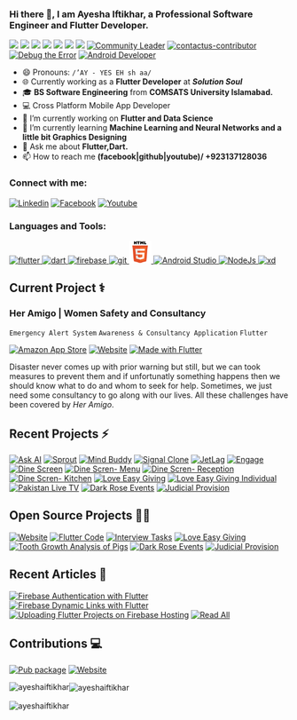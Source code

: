 ### Hi there 👋, I am Ayesha Iftikhar, a Professional Software Engineer and Flutter Developer.

[![](https://komarev.com/ghpvc/?username=ayeshaiftikhar&label=Profile%20views&color=C5168E&style=flat)](https://g.dev/ayeshaiftikhar) [![](https://img.shields.io/badge/Google_Developer-Profile-C5168E?logo=google&logoColor=ffffff)](https://g.dev/ayeshaiftikhar) [![](https://img.shields.io/badge/Google_Dev_Library-Author-C5168E?logo=google&logoColor=ffffff)](https://devlibrary.withgoogle.com/authors/ayeshaiftikhar) [![](https://img.shields.io/badge/Women_Techmakers-Ambassador-C5168E?logo=google&logoColor=ffffff)]() [![](https://img.shields.io/badge/GitKraken-Ambassador-C5168E?logo=gitkraken&logoColor=ffffff)]() [![](https://img.shields.io/badge/Expert_Flutter_Developer-2ByteCode-C5168E?logo=google&logoColor=ffffff)](https://drive.google.com/file/d/10jJWiDmXsw9JlDvAsjff_aJ_6DWwZSfx/view) [![](https://img.shields.io/badge/Certified_Flutter_Developer-Udemy-C5168D?logo=flutter&logoColor=ffffff)](https://drive.google.com/file/d/12ALfgkxrhcWdfA8dAgVi0cc69fllom6v/view?usp=sharing) [![Community Leader](https://img.shields.io/badge/Community_Leader_URBAN_WASH-PICIIP-C5168D?logo=opsgenie&logoColor=ffffff)](https://drive.google.com/file/d/1WIsqL6mFxUF_xJEx_m8N6j4yxQQ3N7wK/view?usp=sharing) [![contactus-contributor](https://img.shields.io/badge/contactus-Contributor-C5168D?logo=github&logoColor=ffffff)](https://github.com/AbhishekDoshi26/contactus/graphs/contributors)
[![Debug the Error](https://img.shields.io/badge/Debug_the_Error-Air_University-C5168D?logo=D&logoColor=ffffff)](https://acrobat.adobe.com/link/track?uri=urn:aaid:scds:US:622b52f8-ddb1-4abe-bc3c-dc6d4d3fa843) [![Android Developer](https://img.shields.io/badge/Android_Developer-PNY_Traings-C5168D?logo=android&logoColor=ffffff)](https://acrobat.adobe.com/link/track?uri=urn:aaid:scds:US:b0da3a29-f16b-434c-bee2-41f098924e0e)


- 😄 Pronouns: `/’AY - YES EH sh aa/`
- 🌐 Currently working as a **Flutter Developer** at **_Solution Soul_**
- 🎓 **BS Software Engineering** from **COMSATS University Islamabad.**
- 💻 Cross Platform Mobile App Developer 
- 🔭 I’m currently working on **Flutter and Data Science**
- 🌱 I’m currently learning **Machine Learning and Neural Networks and a little bit Graphics Designing**  
- 💬 Ask me about **Flutter,Dart.**
- 📫 How to reach me **(facebook|github|youtube)/ +923137128036**


<h3 align="left">Connect with me:</h3>
<p align="left">
<!-- <a href="https://twitter.com/seaishaifitikhar" target="blank"><img align="center" src="https://raw.githubusercontent.com/rahuldkjain/github-profile-readme-generator/master/src/images/icons/Social/twitter.svg" alt="Twitter" height="30" width="40" /></a> -->
<a href="https://www.linkedin.com/in/seayeshaiftikhar/" target="blank"><img align="center" src="https://raw.githubusercontent.com/rahuldkjain/github-profile-readme-generator/master/src/images/icons/Social/linked-in-alt.svg" alt="Linkedin" height="30" width="40" /></a>
<a href="https://web.facebook.com/ayeshaifitikharofficial/" target="blank"><img align="center" src="https://raw.githubusercontent.com/rahuldkjain/github-profile-readme-generator/master/src/images/icons/Social/facebook.svg" alt="Facebook" height="30" width="40" /></a>
<!-- <a href="https://www.instagram.com/seayeshaifitikhar/" target="blank"><img align="center" src="https://raw.githubusercontent.com/rahuldkjain/github-profile-readme-generator/master/src/images/icons/Social/instagram.svg" alt="Instagram" height="30" width="40" /></a> -->
<a href="https://www.youtube.com/channel/UCUI0fN6xPUT3SfGLfh8B9Lg" target="blank"><img align="center" src="https://raw.githubusercontent.com/rahuldkjain/github-profile-readme-generator/master/src/images/icons/Social/youtube.svg" alt="Youtube" height="30" width="40" /></a>
</p>

<h3 align="left">Languages and Tools:</h3>
<p align="left">
<a href="https://flutter.dev" target="_blank" rel="noreferrer"> <img src="https://www.vectorlogo.zone/logos/flutterio/flutterio-icon.svg" alt="flutter" width="40" height="40"/> </a>  
<a href="https://dart.dev" target="_blank" rel="noreferrer"> <img src="https://www.vectorlogo.zone/logos/dartlang/dartlang-icon.svg" alt="dart" width="40" height="40"/> </a> 
<a href="https://firebase.google.com/" target="_blank" rel="noreferrer"> <img src="https://www.vectorlogo.zone/logos/firebase/firebase-icon.svg" alt="firebase" width="40" height="40"/> </a>  
<a href="https://git-scm.com/" target="_blank" rel="noreferrer"> <img src="https://www.vectorlogo.zone/logos/git-scm/git-scm-icon.svg" alt="git" width="40" height="40"/> </a> 
<a href="https://www.geeksforgeeks.org/html/" target="_blank" rel="noreferrer"> <img src="https://raw.githubusercontent.com/devicons/devicon/master/icons/html5/html5-original-wordmark.svg" alt="html" width="40" height="40"/> </a> 
<a href="https://developer.android.com/courses" target="_blank" rel="noreferrer"> <img src="https://upload.wikimedia.org/wikipedia/commons/thumb/9/95/Android_Studio_Icon_3.6.svg/1900px-Android_Studio_Icon_3.6.svg.png" alt="Android Studio" width="40" height="40"/> </a> 
<a href="https://www.geeksforgeeks.org/nodejs/" target="_blank" rel="noreferrer"> <img src="https://www.vectorlogo.zone/logos/nodejs/nodejs-icon.svg" alt="NodeJs" width="40" height="40"/> </a>
<a href="https://www.adobe.com/products/xd.html" target="_blank" rel="noreferrer"> <img src="https://cdn.worldvectorlogo.com/logos/adobe-xd.svg" alt="xd" width="40" height="40"/> </a> 
</p>


## Current Project ⚕
### Her Amigo | Women Safety and Consultancy
`Emergency Alert System` `Awareness & Consultancy Application` `Flutter`

[![Amazon App Store](https://img.shields.io/badge/Amazon-C5168D?logo=amazon&logoColor=ffffff)](https://www.amazon.com/gp/product/B0957L22GP)
[![Website](https://img.shields.io/badge/Website-C5168D?logo=google-chrome&logoColor=ffffff)](https://her-amigo.web.app/) [![Made with Flutter](https://img.shields.io/badge/Made_with-Flutter-C5168D?logo=flutter&logoColor=ffffff)](https://flutter.dev)

Disaster never comes up with prior warning but still, but we can took measures to prevent them and if unfortunatly something happens then we should know what to do and whom to seek for help. Sometimes, we just need some consultancy to go along with our lives. All these challenges have been covered by *Her Amigo*.

## Recent Projects ⚡
[![Ask AI](https://img.shields.io/badge/Ask_AI-Flutter-42cbf5?logo=google-play&logoColor=ffffff)](https://youtu.be/uanEhadiEe4)  [![Sprout](https://img.shields.io/badge/Sprout-Flutter-90f542?logo=google-play&logoColor=ffffff)](https://youtu.be/JEPp4qPDKlo)  [![Mind Buddy](https://img.shields.io/badge/Mind_Buddy-Flutter-89CFF0?logo=google-play&logoColor=ffffff)](https://youtu.be/g2aqzrVr8vo) [![Signal Clone](https://img.shields.io/badge/Signal_Clone-Flutter-4287f5?logo=google-play&logoColor=ffffff)](https://youtu.be/VXXKL44V__U)  [![JetLag](https://img.shields.io/badge/JetLag-Flutter-89CFF0?logo=google-play&logoColor=ffffff)](https://drive.google.com/file/d/10gRknrlkNz9IjvFvfwctvEkI8tbPB6-j/view?usp=share_link) [![Engage](https://img.shields.io/badge/Engage-Flutter-FFBF00?logo=google-play&logoColor=ffffff)](https://play.google.com/store/apps/details?) [![Dine Screen](https://img.shields.io/badge/Dine_Screen-Flutter-FFA500?logo=google-chrome&logoColor=ffffff)](https://dine-screen.web.app/) [![Dine Scren- Menu](https://img.shields.io/badge/Dine_Screen-Menu-FFA500?logo=google-chrome&logoColor=ffffff)](https://dine-screen-menu.web.app) [![Dine Scren- Reception](https://img.shields.io/badge/Dine_Screen-Reception-FFA500?logo=google-chrome&logoColor=ffffff)](https://dine-screen.web.app/ReceptionMain) [![Dine Scren- Kitchen](https://img.shields.io/badge/Dine_Screen-Kitchen-FFA500?logo=google-chrome&logoColor=ffffff)](https://dine-screen.web.app/KitchenLogin) [![Love Easy Giving](https://img.shields.io/badge/Love_Easy_Giving-General-6B5233?logo=google-play&logoColor=ffffff)](https://play.google.com/store/apps/details?id=com.github.love_easy_giving) [![Love Easy Giving Individual](https://img.shields.io/badge/Love_Easy_Giving-Individual-6B5233?logo=google-play&logoColor=ffffff)](https://play.google.com/store/apps/details?id=com.github.loveeasygivingindividual) [![Pakistan Live TV](https://img.shields.io/badge/Pakistan_Live_TV-Flutter-00C853?logo=google-play&logoColor=ffffff)](https://drive.google.com/file/d/1nmdZipzWHWIb7EXw__NpKBWJYdYk-3uH/view?usp=share_link) [![Dark Rose Events](https://img.shields.io/badge/Dark_Rose_Events-PHP-C03?logo=php&logoColor=ffffff)](https://github.com/AyeshaIftikhar/DarkRoseEvents) [![Judicial Provision](https://img.shields.io/badge/Judicial_Provision-Android-00A36C?logo=android&logoColor=ffffff)](https://drive.google.com/file/d/1tMXM1VKCqQ3kRWabq9kS5cvA8lfLRDES/view?usp=share_link)

## Open Source Projects 👐🏻

[![Website](https://img.shields.io/badge/Flutter_Codes-Demo-0175C2?logo=google-chrome&logoColor=ffffff)](https://authentication-demo-a1eb6.web.app/#/) [![Flutter Code](https://img.shields.io/badge/Flutter_Code-Source_Codes-0175C2?logo=Flutter&logoColor=ffffff)](https://github.com/AyeshaIftikhar/Flutter-Codes) [![Interview Tasks](https://img.shields.io/badge/Interview_Tasks-Flutter-0175C2?logo=Flutter&logoColor=ffffff)](https://github.com/AyeshaIftikhar/Interview-Tasks) [![Love Easy Giving](https://img.shields.io/badge/Love_Easy_Giving-Source_Code-6B5233?logo=google-play&logoColor=ffffff)](https://github.com/AyeshaIftikhar/Love-Easy-Giving) [![Tooth Growth Analysis of Pigs](https://img.shields.io/badge/Tooth_Growth_Analysis_of_Pigs-Source_Code-0175C2?logo=R&logoColor=ffffff)](https://github.com/AyeshaIftikhar/ToothGrowthAnalysisofPigs) [![Dark Rose Events](https://img.shields.io/badge/Dark_Rose_Events-PHP-C03?logo=github&logoColor=ffffff)](https://github.com/AyeshaIftikhar/DarkRoseEvents) [![Judicial Provision](https://img.shields.io/badge/Judicial_Provision-Android-00A36C?logo=github&logoColor=ffffff)](https://github.com/AyeshaIftikhar/Judicial-Provision) 


## Recent Articles 🧾

[![Firebase Authentication with Flutter](https://img.shields.io/badge/Firebase_Authentication_with_Flutter-Read-0077B5?logo=Medium&logoColor=ffffff)](https://seayeshaiftikhar.medium.com/firebase-authentications-with-flutter-eed17e5b4782)
[![Firebase Dynamic Links with Flutter](https://img.shields.io/badge/Firebase_Dynamic_Links_with_Flutter-Read-0077B5?logo=Medium&logoColor=ffffff)](https://medium.com/flutterevo/firebase-dynamic-links-with-flutter-ae964b7624de)
[![Uploading Flutter Projects on Firebase Hosting](https://img.shields.io/badge/Uploading_Flutter_Projects_on_Firebase_Hosting-Read-0077B5?logo=Medium&logoColor=ffffff)](https://medium.com/flutterevo/uploading-flutter-projects-on-firebase-hosting-5d41d469b778)
[![Read All](https://img.shields.io/badge/Read-all-0077B5?logo=Medium&logoColor=ffffff)](https://seayeshaiftikhar.medium.com/)

## Contributions 💻
[![Pub package](https://img.shields.io/badge/ContactUs-pub.dev-0175C2?logo=dart&logoColor=ffffff)](https://pub.dev/packages/contactus) [![Website](https://img.shields.io/badge/FlutterCapsule-Flutter-0175C2?logo=google-chrome&logoColor=ffffff)](https://usamasarwar.github.io/fluttercapsule/) 



<p><img align="left" src="https://github-readme-stats.vercel.app/api/top-langs?username=ayeshaiftikhar&show_icons=true&locale=en&layout=compact" alt="ayeshaiftikhar" /></p>

<p><img align="center" src="https://github-readme-stats.vercel.app/api?username=ayeshaiftikhar&show_icons=true&locale=en" alt="ayeshaiftikhar"/></p>

<p><img align="center" src="https://github-readme-streak-stats.herokuapp.com/?user=ayeshaiftikhar&" alt="ayeshaiftikhar" /></p>



